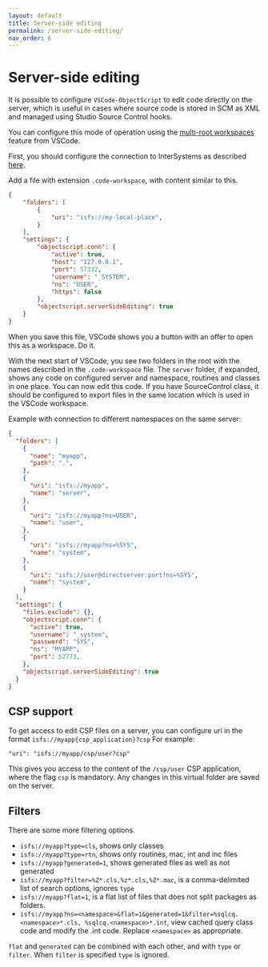```yaml
---
layout: default
title: Server-side editing
permalink: /server-side-editing/
nav_order: 6
---
```

# Server-side editing

It is possible to configure `VSCode-ObjectScript` to edit code directly on the server, which is useful in cases where source code is stored in SCM as XML and managed using Studio Source Control hooks.

You can configure this mode of operation using the [multi-root workspaces](https://code.visualstudio.com/docs/editor/multi-root-workspaces) feature from VSCode.

First, you should configure the connection to InterSystems as described [here](https://github.com/daimor/vscode-objectscript/wiki/Connect-to-InterSystems-IRIS).

Add a file with extension `.code-workspace`, with content similar to this.

```JSON
{
    "folders": [
        {
            "uri": "isfs://my-local-place",
        }
    ],
    "settings": {
        "objectscript.conn": {
            "active": true,
            "host": "127.0.0.1",
            "port": 57332,
            "username": "_SYSTEM",
            "ns": "USER",
            "https": false
        },
        "objectscript.serverSideEditing": true
    }
}
```

When you save this file, VSCode shows you a button with an offer to open this as a workspace. Do it.

With the next start of VSCode, you see two folders in the root with the names described in the `.code-workspace` file. The `server` folder, if expanded, shows any code on configured server and namespace, routines and classes in one place. You can now edit this code. If you have SourceControl class, it should be configured to export files in the same location which is used in the VSCode workspace.

Example with connection to different namespaces on the same server:

```JSON
{
  "folders": [
    {
      "name": "myapp",
      "path": ".",
    },
    {
      "uri": "isfs://myapp",
      "name": "server",
    },
    {
      "uri": "isfs://myapp?ns=USER",
      "name": "user",
    },
    {
      "uri": "isfs://myapp?ns=%SYS",
      "name": "system",
    },
    {
      "uri": "isfs://user@directserver:port?ns=%SYS",
      "name": "system",
    }
  ],
  "settings": {
    "files.exclude": {},
    "objectscript.conn": {
      "active": true,
      "username": "_system",
      "password": "SYS",
      "ns": "MYAPP",
      "port": 52773,
    },
    "objectscript.serverSideEditing": true
  }
}
```

## CSP support

To get access to edit CSP files on a server, you can configure uri in the format `isfs://myapp{csp_application}?csp`
For example: 

```
"uri": "isfs://myapp/csp/user?csp"
```

This gives you access to the content of the `/csp/user` CSP application, where the flag `csp` is mandatory. Any changes in this virtual folder are saved on the server.

## Filters

There are some more filtering options.

- `isfs://myapp?type=cls`, shows only classes
- `isfs://myapp?type=rtn`, shows only routines, mac, int and inc files
- `isfs://myapp?generated=1`, shows generated files as well as not generated
- `isfs://myapp?filter=%Z*.cls,%z*.cls,%Z*.mac`, is a comma-delimited list of search options, ignores `type`
- `isfs://myapp?flat=1`, is a flat list of files that does not split packages as folders.
- `isfs://myapp?ns=<namespace>&flat=1&generated=1&filter=%sqlcq.<namespace>*.cls, %sqlcq.<namespace>*.int`, view cached query class code and modify the .int code. Replace `<namespace>` as appropriate.

`flat` and `generated` can be combined with each other, and with `type` or `filter`. When `filter` is specified `type` is ignored.
